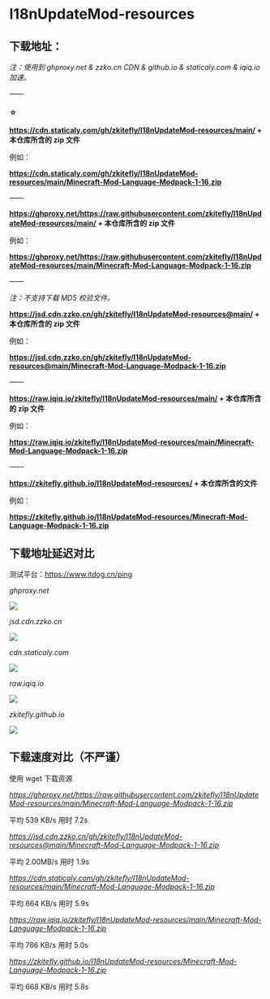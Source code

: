 # I18nUpdateMod-resources

## 下载地址：

*注：使用到 ghproxy.net & zzko.cn CDN & github.io & staticaly.com & iqiq.io 加速。*

——

#### ☆

**https://cdn.staticaly.com/gh/zkitefly/I18nUpdateMod-resources/main/ + 本仓库所含的 zip 文件**

例如：

**https://cdn.staticaly.com/gh/zkitefly/I18nUpdateMod-resources/main/Minecraft-Mod-Language-Modpack-1-16.zip**

——

**https://ghproxy.net/https://raw.githubusercontent.com/zkitefly/I18nUpdateMod-resources/main/ + 本仓库所含的 zip 文件**

例如：

**https://ghproxy.net/https://raw.githubusercontent.com/zkitefly/I18nUpdateMod-resources/main/Minecraft-Mod-Language-Modpack-1-16.zip**

——

*注：不支持下载 MD5 校验文件。*

**https://jsd.cdn.zzko.cn/gh/zkitefly/I18nUpdateMod-resources@main/ + 本仓库所含的 zip 文件**

例如：

**https://jsd.cdn.zzko.cn/gh/zkitefly/I18nUpdateMod-resources@main/Minecraft-Mod-Language-Modpack-1-16.zip**

——

**https://raw.iqiq.io/zkitefly/I18nUpdateMod-resources/main/ + 本仓库所含的 zip 文件**

例如：

**https://raw.iqiq.io/zkitefly/I18nUpdateMod-resources/main/Minecraft-Mod-Language-Modpack-1-16.zip**

——

**https://zkitefly.github.io/I18nUpdateMod-resources/ + 本仓库所含的文件**

例如：

**https://zkitefly.github.io/I18nUpdateMod-resources/Minecraft-Mod-Language-Modpack-1-16.zip**

## 下载地址延迟对比

测试平台：https://www.itdog.cn/ping

*ghproxy.net*

![](https://api.onedrive.com/v1.0/shares/s!AiSrzi-vYVoBhBfGgBYvyIKlmsh2/root/content)

*jsd.cdn.zzko.cn*

![](https://api.onedrive.com/v1.0/shares/s!AiSrzi-vYVoBhBYPE8Vkj0_808li/root/content)

*cdn.staticaly.com*

![](https://api.onedrive.com/v1.0/shares/s!AiSrzi-vYVoBhBnZCrGnVEtWZNGI/root/content)

*raw.iqiq.io*

![](https://api.onedrive.com/v1.0/shares/s!AiSrzi-vYVoBhBpHjcL4KgiauPcu/root/content)

*zkitefly.github.io*

![](https://api.onedrive.com/v1.0/shares/s!AiSrzi-vYVoBhBg5NCtPz0AUtn7l/root/content)

## 下载速度对比（不严谨）

使用 wget 下载资源

*https://ghproxy.net/https://raw.githubusercontent.com/zkitefly/I18nUpdateMod-resources/main/Minecraft-Mod-Language-Modpack-1-16.zip*

平均 539 KB/s  用时 7.2s

*https://jsd.cdn.zzko.cn/gh/zkitefly/I18nUpdateMod-resources@main/Minecraft-Mod-Language-Modpack-1-16.zip*

平均 2.00MB/s  用时 1.9s

*https://cdn.staticaly.com/gh/zkitefly/I18nUpdateMod-resources/main/Minecraft-Mod-Language-Modpack-1-16.zip*

平均 664 KB/s  用时 5.9s

*https://raw.iqiq.io/zkitefly/I18nUpdateMod-resources/main/Minecraft-Mod-Language-Modpack-1-16.zip*

平均 786 KB/s  用时 5.0s

*https://zkitefly.github.io/I18nUpdateMod-resources/Minecraft-Mod-Language-Modpack-1-16.zip*

平均 668 KB/s  用时 5.8s